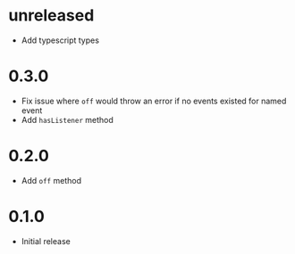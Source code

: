 # unreleased
* Add typescript types

# 0.3.0

- Fix issue where `off` would throw an error if no events existed for named event
- Add `hasListener` method

# 0.2.0

- Add `off` method

# 0.1.0

- Initial release

